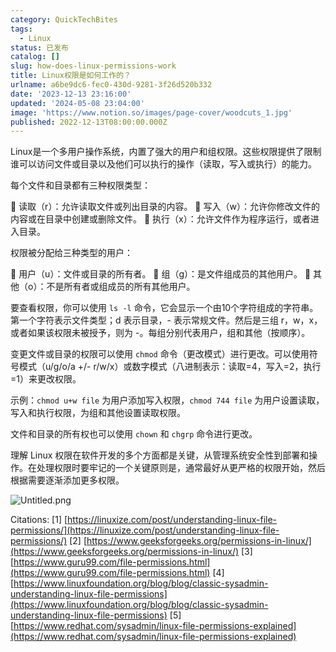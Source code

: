 ```yaml
---
category: QuickTechBites
tags:
  - Linux
status: 已发布
catalog: []
slug: how-does-linux-permissions-work
title: Linux权限是如何工作的？
urlname: a6be9dc6-fec0-430d-9281-3f26d520b332
date: '2023-12-13 23:16:00'
updated: '2024-05-08 23:04:00'
image: 'https://www.notion.so/images/page-cover/woodcuts_1.jpg'
published: 2022-12-13T08:00:00.000Z
---
```


Linux是一个多用户操作系统，内置了强大的用户和组权限。这些权限提供了限制谁可以访问文件或目录以及他们可以执行的操作（读取，写入或执行）的能力。


每个文件和目录都有三种权限类型：


🔸 读取（r）：允许读取文件或列出目录的内容。
🔸 写入（w）：允许你修改文件的内容或在目录中创建或删除文件。
🔸 执行（x）：允许文件作为程序运行，或者进入目录。


权限被分配给三种类型的用户：


🔸 用户（u）：文件或目录的所有者。
🔸 组（g）：是文件组成员的其他用户。
🔸 其他（o）：不是所有者或组成员的所有其他用户。


要查看权限，你可以使用 `ls -l` 命令，它会显示一个由10个字符组成的字符串。第一个字符表示文件类型；d 表示目录，- 表示常规文件。然后是三组 r，w，x，或者如果该权限未被授予，则为 -。每组分别代表用户，组和其他（按顺序）。


变更文件或目录的权限可以使用 `chmod` 命令（更改模式）进行更改。可以使用符号模式（u/g/o/a +/- r/w/x）或数字模式（八进制表示：读取=4，写入=2，执行=1）来更改权限。


示例：`chmod u+w file` 为用户添加写入权限，`chmod 744 file` 为用户设置读取，写入和执行权限，为组和其他设置读取权限。


文件和目录的所有权也可以使用 `chown` 和 `chgrp` 命令进行更改。


理解 Linux 权限在软件开发的多个方面都是关键，从管理系统安全性到部署和操作。在处理权限时要牢记的一个关键原则是，通常最好从更严格的权限开始，然后根据需要逐渐添加更多权限。


![Untitled.png](https://prod-files-secure.s3.us-west-2.amazonaws.com/5d24fe63-e567-4804-86f9-9fdc62e13082/332b89ee-9c33-4950-8a69-32c3d1ff2c69/Untitled.png?X-Amz-Algorithm=AWS4-HMAC-SHA256&X-Amz-Content-Sha256=UNSIGNED-PAYLOAD&X-Amz-Credential=ASIAZI2LB466TOF3PSUY%2F20250209%2Fus-west-2%2Fs3%2Faws4_request&X-Amz-Date=20250209T213300Z&X-Amz-Expires=3600&X-Amz-Security-Token=IQoJb3JpZ2luX2VjEJT%2F%2F%2F%2F%2F%2F%2F%2F%2F%2FwEaCXVzLXdlc3QtMiJHMEUCIQD56bu6d0RjLqyTQlcZq0r1z2XuH7kviVoo1ZMEmHEu7AIgF%2FIeFYT3d4pYhr5EmWKqM0Z9ByH4%2FRaSvueATgQ3oc0qiAQIrf%2F%2F%2F%2F%2F%2F%2F%2F%2F%2FARAAGgw2Mzc0MjMxODM4MDUiDEARVw5%2BrRMoBw4tLircAwyKF3Owkx%2B6s9hJ131kNe10YWHMUmwdiNz8%2FZY7FGGr2nEfjsuULo44gNYAM8eJVT6jf0oqXGsrkAxaYO0xlrkm9k6oE8F0sGZLarclQL01mb9okB0gfELCe2DLFGk3p9YC%2FStyF8scD3qdy%2Bi%2Bi1HB6d%2FdLbIRzBHCzEXv0xAJwpoPjltZeR1fku94f9YsH5HXgdD5Ai2tUdUCPHRuqunjtCUHg2HiTQmTgkHrzJ%2BITEhzubjkQfu0NLdNeEjkHpigXEfIwBPfiVSaHZZ%2BFTmWD%2BkFuDP5yNLNmZlpJjp6ne0j%2FjiU9eV5rO7dcT%2Fdw4VDecnFJ0gWQWM47sGkkiBggWNplxSFWDOsYTbgl0mcyGSPNwo2ggpb%2BlHHYvC67gLVJZz45j5xGZCzpUYDuC06NuHusteynSS3jU0e1wqI9ARngCXAP50FtoYn6EwHEqBJ%2F587kpdUzprbgTPpRLgYt3WKPV8HtJSLtu3zynAedV8SASxt6nr6ORq4UnQryJZf3xoM%2B4BUYLk1%2BoAUDIO52YmubW8ISYooUDSIhncZBd6bisXkBgRXNS8pZmMd9hYhUJ9A1MnnCtyEgq01f%2FeEww22Ew8bG8WADG2InZb%2BHhCEGg83VLx3wTj6MPWNpL0GOqUBHkrhc2eVIvbv%2Fn6SoC3tcjT5PUoCB15B4K%2BN6jq4kg59Tkt5qbd%2BJnwip%2BClWON7pET0h5RAoO471f%2Bz4jkhlSMeBbfcR1rMRK5cMrVkQ5EIylanaUJijw8qVCfkiJxy0vK2VBZ6qqRFI7BaGxYT4rgDxH2IylQuZYQqLSP4bc7c1gKCTjLaO2phhZOcrTqvwbcw%2FYz2lRw9Ovp0GYCKaTVh2K3a&X-Amz-Signature=b4c3c9b5fbb36df92b4244bf2d580796368498446365b14abcc90e42bef0fa56&X-Amz-SignedHeaders=host&x-id=GetObject)


Citations:
[1] [https://linuxize.com/post/understanding-linux-file-permissions/](https://linuxize.com/post/understanding-linux-file-permissions/)
[2] [https://www.geeksforgeeks.org/permissions-in-linux/](https://www.geeksforgeeks.org/permissions-in-linux/)
[3] [https://www.guru99.com/file-permissions.html](https://www.guru99.com/file-permissions.html)
[4] [https://www.linuxfoundation.org/blog/blog/classic-sysadmin-understanding-linux-file-permissions](https://www.linuxfoundation.org/blog/blog/classic-sysadmin-understanding-linux-file-permissions)
[5] [https://www.redhat.com/sysadmin/linux-file-permissions-explained](https://www.redhat.com/sysadmin/linux-file-permissions-explained)

